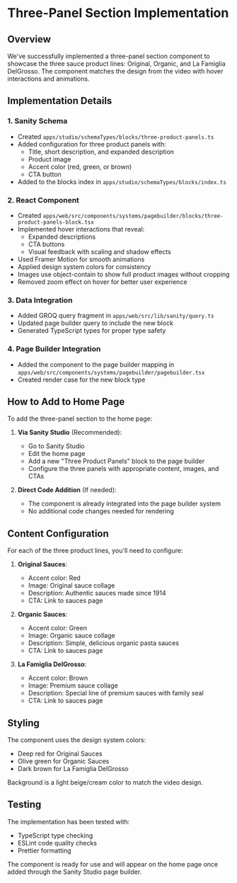 # Three-Panel Section Implementation

## Overview

We've successfully implemented a three-panel section component to showcase the three sauce product lines: Original, Organic, and La Famiglia DelGrosso. The component matches the design from the video with hover interactions and animations.

## Implementation Details

### 1. Sanity Schema

- Created `apps/studio/schemaTypes/blocks/three-product-panels.ts`
- Added configuration for three product panels with:
  - Title, short description, and expanded description
  - Product image
  - Accent color (red, green, or brown)
  - CTA button
- Added to the blocks index in `apps/studio/schemaTypes/blocks/index.ts`

### 2. React Component

- Created `apps/web/src/components/systems/pagebuilder/blocks/three-product-panels-block.tsx`
- Implemented hover interactions that reveal:
  - Expanded descriptions
  - CTA buttons
  - Visual feedback with scaling and shadow effects
- Used Framer Motion for smooth animations
- Applied design system colors for consistency
- Images use object-contain to show full product images without cropping
- Removed zoom effect on hover for better user experience

### 3. Data Integration

- Added GROQ query fragment in `apps/web/src/lib/sanity/query.ts`
- Updated page builder query to include the new block
- Generated TypeScript types for proper type safety

### 4. Page Builder Integration

- Added the component to the page builder mapping in `apps/web/src/components/systems/pagebuilder/pagebuilder.tsx`
- Created render case for the new block type

## How to Add to Home Page

To add the three-panel section to the home page:

1. **Via Sanity Studio** (Recommended):
   - Go to Sanity Studio
   - Edit the home page
   - Add a new "Three Product Panels" block to the page builder
   - Configure the three panels with appropriate content, images, and CTAs

2. **Direct Code Addition** (If needed):
   - The component is already integrated into the page builder system
   - No additional code changes needed for rendering

## Content Configuration

For each of the three product lines, you'll need to configure:

1. **Original Sauces**:
   - Accent color: Red
   - Image: Original sauce collage
   - Description: Authentic sauces made since 1914
   - CTA: Link to sauces page

2. **Organic Sauces**:
   - Accent color: Green
   - Image: Organic sauce collage
   - Description: Simple, delicious organic pasta sauces
   - CTA: Link to sauces page

3. **La Famiglia DelGrosso**:
   - Accent color: Brown
   - Image: Premium sauce collage
   - Description: Special line of premium sauces with family seal
   - CTA: Link to sauces page

## Styling

The component uses the design system colors:

- Deep red for Original Sauces
- Olive green for Organic Sauces
- Dark brown for La Famiglia DelGrosso

Background is a light beige/cream color to match the video design.

## Testing

The implementation has been tested with:

- TypeScript type checking
- ESLint code quality checks
- Prettier formatting

The component is ready for use and will appear on the home page once added through the Sanity Studio page builder.
